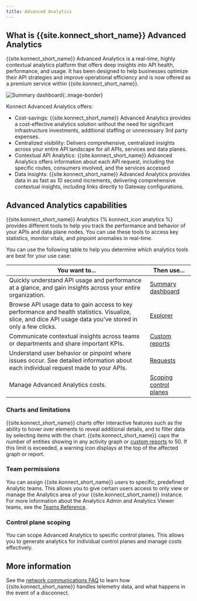 ```yaml
---
title: Advanced Analytics
---
```



## What is {{site.konnect_short_name}} Advanced Analytics

{{site.konnect_short_name}} Advanced Analytics  is a real-time, highly contextual analytics platform that offers deep insights into API health, performance, and usage. It has been designed to help businesses optimize their API strategies and improve operational efficiency and is now offered as a premium service within {{site.konnect_short_name}}.

![Summary dashboard](/assets/images/products/konnect/analytics/konnect-summary-dashboard.png){:.image-border}

Konnect Advanced Analytics offers:
* Cost-savings: {{site.konnect_short_name}} Advanced Analytics provides a cost-effective analytics solution without the need for significant infrastructure investments, additional staffing or unnecessary 3rd party expenses.
* Centralized visibility: Delivers comprehensive, centralized insights across your entire API landscape for all APIs, services and data planes.
* Contextual API Analytics: {{site.konnect_short_name}} Advanced Analytics offers information about each API request, including the specific routes, consumers involved, and the services accessed
* Data insights: {{site.konnect_short_name}} Advanced Analytics provides data in as fast as 10 second increments, delivering comprehensive contextual insights, including links directly to Gateway configurations. 



## Advanced Analytics capabilities

{{site.konnect_short_name}} Analytics {% konnect_icon analytics %} provides different tools to help you track the performance and behavior of your APIs and data plane nodes. You can use these tools to access key statistics, monitor vitals, and pinpoint anomalies in real-time.

You can use the following table to help you determine which analytics tools are best for your use case:

| You want to... | Then use... |
| -------------- | ----------- |
| Quickly understand API usage and performance at a glance, and gain insights across your entire organization. | [Summary dashboard](/konnect/analytics/dashboard/) |
| Browse API usage data to gain access to key performance and health statistics. Visualize, slice, and dice API usage data you’ve stored in only a few clicks. | [Explorer](/konnect/analytics/explorer/) |
| Communicate contextual insights across teams or departments and share important KPIs. | [Custom reports](/konnect/analytics/custom-reports/) |
| Understand user behavior or pinpoint where issues occur. See detailed information about each individual request made to your APIs. | [Requests](/konnect/analytics/api-requests/)  |
| Manage Advanced Analytics costs.| [Scoping control planes](/konnect/analytics/#control-plane-scoping) |

### Charts and limitations

{{site.konnect_short_name}} charts offer interactive features such as the ability to hover over elements to reveal additional details, and to filter data by selecting items with the chart. {{site.konnect_short_name}} caps the number of entities showing in any activity graph or [custom reports](/konnect/analytics/generate-reports/) to 50. If this limit is exceeded, a warning icon displays at the top of the affected graph or report.

### Team permissions

You can assign {{site.konnect_short_name}} users to specific, predefined Analytic teams. This allows you to give certain users access to only view or manage the Analytics area of your {{site.konnect_short_name}} instance. For more information about the Analytics Admin and Analytics Viewer teams, see the [Teams Reference](/konnect/org-management/teams-and-roles/teams-reference/).


### Control plane scoping

You can scope Advanced Analytics to specific control planes. This allows you to generate analytics for individual control planes and manage costs effectively.

## More information

See the [network communications FAQ](/konnect/network-resiliency/) to learn how {{site.konnect_short_name}} handles telemetry data, and what happens in the event of a disconnect.
